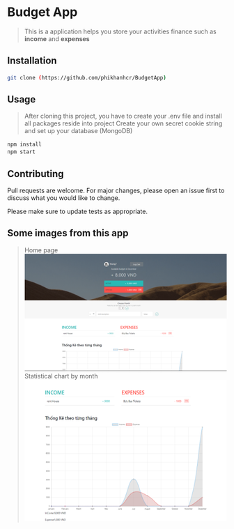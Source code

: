 # Budget App
> This is a application helps you store your activities finance such as **income** and **expenses**
## Installation
```bash
git clone (https://github.com/phikhanhcr/BudgetApp)
```
## Usage 
> After cloning this project, you have to create your .env file
> and install all packages reside into project
> Create your own secret cookie string and set up your database (MongoDB)
```python
npm install
npm start
```
## Contributing
Pull requests are welcome. For major changes, please open an issue first to discuss what you would like to change.

Please make sure to update tests as appropriate.

## Some images from this app
> Home page
![HOME]('./../assets/images/home.png)
> Statistical chart by month 
> ![Chart]('./../assets/images/chart.png)
